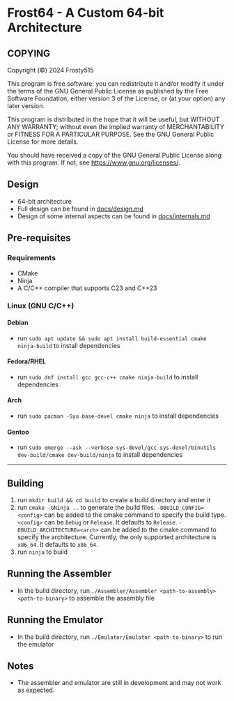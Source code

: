 # Frost64 - A Custom 64-bit Architecture

## COPYING

Copyright (©) 2024  Frosty515

This program is free software: you can redistribute it and/or modify
it under the terms of the GNU General Public License as published by
the Free Software Foundation, either version 3 of the License, or
(at your option) any later version.

This program is distributed in the hope that it will be useful,
but WITHOUT ANY WARRANTY; without even the implied warranty of
MERCHANTABILITY or FITNESS FOR A PARTICULAR PURPOSE.  See the
GNU General Public License for more details.

You should have received a copy of the GNU General Public License
along with this program.  If not, see <https://www.gnu.org/licenses/>.

## Design

- 64-bit architecture
- Full design can be found in [docs/design.md](docs/design.md)
- Design of some internal aspects can be found in [docs/internals.md](docs/internals.md)

## Pre-requisites

### Requirements

- CMake
- Ninja
- A C/C++ compiler that supports C23 and C++23

### Linux (GNU C/C++)

#### Debian

- run `sudo apt update && sudo apt install build-essential cmake ninja-build` to install dependencies

#### Fedora/RHEL

- run `sudo dnf install gcc gcc-c++ cmake ninja-build` to install dependencies

#### Arch

- run `sudo pacman -Syu base-devel cmake ninja` to install dependencies

#### Gentoo

- run `sudo emerge --ask --verbose sys-devel/gcc sys-devel/binutils dev-build/cmake dev-build/ninja` to install dependencies

---

## Building

1. run `mkdir build && cd build` to create a build directory and enter it
2. run `cmake -GNinja ..` to generate the build files. `-DBUILD_CONFIG=<config>` can be added to the cmake command to specify the build type. `<config>` can be `Debug` or `Release`. It defaults to `Release`. `-DBUILD_ARCHITECTURE=<arch>` can be added to the cmake command to specify the architecture. Currently, the only supported architecture is `x86_64`. It defaults to `x86_64`.
3. run `ninja` to build

## Running the Assembler

- In the build directory, run `./Assembler/Assembler <path-to-assembly> <path-to-binary>` to assemble the assembly file

## Running the Emulator

- In the build directory, run `./Emulator/Emulator <path-to-binary>` to run the emulator

## Notes

- The assembler and emulator are still in development and may not work as expected.
